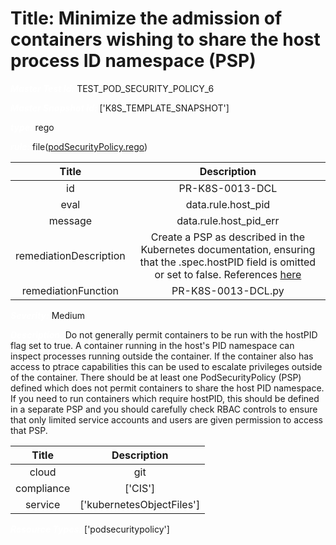 



# Title: Minimize the admission of containers wishing to share the host process ID namespace (PSP)


***<font color="white">Master Test Id:</font>*** TEST_POD_SECURITY_POLICY_6

***<font color="white">Master Snapshot Id:</font>*** ['K8S_TEMPLATE_SNAPSHOT']

***<font color="white">type:</font>*** rego

***<font color="white">rule:</font>*** file([podSecurityPolicy.rego])  
  
  
  
  

|Title|Description|
| :---: | :---: |
|id|PR-K8S-0013-DCL|
|eval|data.rule.host_pid|
|message|data.rule.host_pid_err|
|remediationDescription|Create a PSP as described in the Kubernetes documentation, ensuring that the .spec.hostPID field is omitted or set to false. References <a href='https://kubernetes.io/docs/concepts/policy/pod-security-policy' target='_blank'>here</a>|
|remediationFunction|PR-K8S-0013-DCL.py|


***<font color="white">Severity:</font>*** Medium

***<font color="white">Description:</font>***  Do not generally permit containers to be run with the hostPID flag set to true. A container running in the host's PID namespace can inspect processes running outside the container. If the container also has access to ptrace capabilities this can be used to escalate privileges outside of the container. There should be at least one PodSecurityPolicy (PSP) defined which does not permit containers to share the host PID namespace. If you need to run containers which require hostPID, this should be defined in a separate PSP and you should carefully check RBAC controls to ensure that only limited service accounts and users are given permission to access that PSP.  
  
  

|Title|Description|
| :---: | :---: |
|cloud|git|
|compliance|['CIS']|
|service|['kubernetesObjectFiles']|


***<font color="white">Resource Types:</font>*** ['podsecuritypolicy']


[podSecurityPolicy.rego]: https://github.com/prancer-io/prancer-compliance-test/tree/master/kubernetes/iac/podSecurityPolicy.rego
